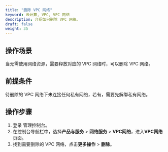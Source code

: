 ```yaml
---
title: "删除 VPC 网络"
keyword: 云计算, VPC, VPC 网络
description: 介绍如何删除 VPC 网络。
draft: false
weight: 35
---
```


## 操作场景

当无需使用网络资源，需要释放对应的 VPC 网络时，可以删除 VPC 网络。

## 前提条件

待删除的 VPC 网络下未连接任何私有网络，若有，需要先解绑私有网络。

## 操作步骤

1. 登录 管理控制台。
2. 在控制台导航栏中，选择**产品与服务** > **网络服务** > **VPC网络**，进入**VPC网络**页面。
3. 找到需要删除的 VPC 网络，点击**更多操作** > **删除**。

